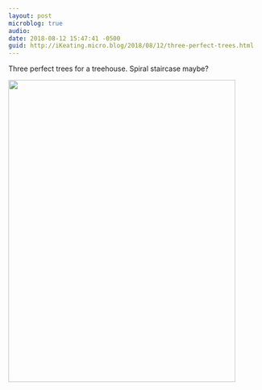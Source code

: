 ```yaml
---
layout: post
microblog: true
audio: 
date: 2018-08-12 15:47:41 -0500
guid: http://iKeating.micro.blog/2018/08/12/three-perfect-trees.html
---
```

Three perfect trees for a treehouse.  Spiral staircase maybe?

<img src="http://iKeating.micro.blog/uploads/2018/c0e175681d.jpg" width="450" height="600" />
